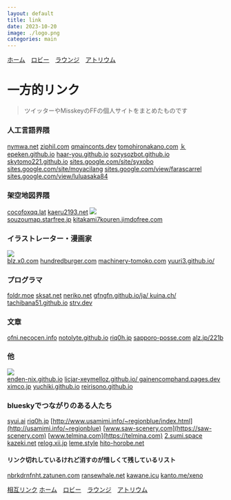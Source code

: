 ```yaml
---
layout: default
title: link
date: 2023-10-20
image: ./logo.png
categories: main
---
```

[ホーム](./index.html)　[ロビー](144)　[ラウンジ](159)　[アトリウム](160)
# 一方的リンク
>ツイッターやMisskeyのFFの個人サイトをまとめたものです  


### 人工言語界隈
[nymwa.net](http://nymwa.net)
[ziphil.com](http://ziphil.com/)
[qmainconts.dev](https://qmainconts.dev/)
[tomohironakano.com](https://tomohironakano.com/)
[ｋepeken.github.io](https://kepeken.github.io/)
[haar-you.github.io](https://haar-you.github.io/)
[sozysozbot.github.io](https://sozysozbot.github.io/)
[skytomo221.github.io](https://skytomo221.github.io/)
[sites.google.com/site/syxobo](https://sites.google.com/site/syxobo/)
[sites.google.com/site/moyacilang](https://sites.google.com/site/moyacilang/)
[sites.google.com/view/farascarrel](https://sites.google.com/view/farascarrel)
[sites.google.com/view/luluasaka84](https://sites.google.com/view/luluasaka84)

### 架空地図界隈
[cocofoxqq.lat](https://www.cocofoxqq.lat)
[kaeru2193.net](https://kaeru2193.net/)
[![](https://pref-karafuto.net/images/bannerLSKP.png)](http://pref-karafuto.net/Index.html)  
[souzoumap.starfree.jp](http://souzoumap.starfree.jp/)
[kitakami7kouren.jimdofree.com](https://kitakami7kouren.jimdofree.com/)


### イラストレーター・漫画家
[![](https://kusakabeworks.net/banner.png)](https://kusakabeworks.net)  
[blz.x0.com](http://blz.x0.com/)
[hundredburger.com](https://hundredburger.com/)
[machinery-tomoko.com](https://www.machinery-tomoko.com/)
[yuuri3.github.io/ ](https://yuuri3.github.io/)

### プログラマ
[foldr.moe](https://foldr.moe/)
[sksat.net](https://sksat.net)
[neriko.net](https://neriko.net/)
[gfngfn.github.io/ja/ ](https://gfngfn.github.io/ja/)
[kuina.ch/ ](https://kuina.ch/)
[tachibana51.github.io](https://tachibana51.github.io/)
[strv.dev](https://strv.dev/)

### 文章
[ofni.necocen.info](https://ofni.necocen.info)
[notolyte.github.io](https://notolyte.github.io/)
[riq0h.jp](https://riq0h.jp)
[sapporo-posse.com](https://sapporo-posse.com/)
[alz.jp/221b](https://www.alz.jp/221b)

### 他
[![](https://www2s.biglobe.ne.jp/~masamich/masa_ico16.gif)](https://www2s.biglobe.ne.jp/~masamich/)  
[enden-nix.github.io](https://enden-nix.github.io/)
[licjar-xeymelloz.github.io/ ](https://licjar-xeymelloz.github.io/)
[gainencomphand.pages.dev](https://gainencomphand.pages.dev/)
[ximco.jp](http://www.ximco.jp/)
[yuchiki.github.io](https://yuchiki.github.io/)
[reirisono.github.io](https://reirisono.github.io/)

### blueskyでつながりのある人たち
[syui.ai](https://syui.ai)
[riq0h.jp](https://riq0h.jp)
[http://www.usamimi.info/~regionblue/index.html](http://usamimi.info/~regionblue)
[www.saw-scenery.com](https://saw-scenery.com)
[www.telmina.com](https://telmina.com)
[2.sumi.space](https://2.sumi.space)
[kazeki.net](https://kazeki.netet)
[relog.xii.jp](https://relog.xii.jp)
[leme.style](https://leme.style)
[hito-horobe.net](https://hito-horobe.net)


#### リンク切れしているけれど消すのが惜しくて残しているリスト
[nbrkdrnfnht.zatunen.com](https://nbrkdrnfnht.zatunen.com/)
[ransewhale.net](https://ransewhale.net/)
[kawane.icu](https://kawane.icu/)
[kanto.me/xeno](http://kanto.me/xeno/)


[相互リンク](135)
[ホーム](./index)　[ロビー](144)　[ラウンジ](159)　[アトリウム](160)
